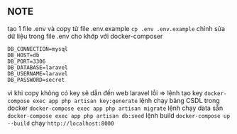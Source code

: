 ## NOTE
tạo 1 file .env và copy từ file .env.example
```cp .env .env.example```
chỉnh sửa dữ liệu trong file .env cho khớp với docker-composer
``` 
DB_CONNECTION=mysql
DB_HOST=db
DB_PORT=3306
DB_DATABASE=laravel
DB_USERNAME=laravel
DB_PASSWORD=secret
```
vì khi copy không có key sẽ dẫn đến web laravel lỗi => lệnh tạo key
 ```docker-compose exec app php artisan key:generate```
lệnh chạy bảng CSDL trong docker
```docker-compose exec app php artisan migrate```
lệnh chạy data sẵn
```docker-compose exec app php artisan db:seed```
lệnh build
 ```docker-compose up --build```
chạy
```http://localhost:8000```
